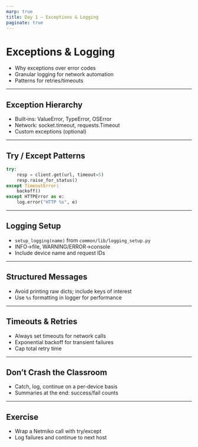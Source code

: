 ```yaml
---
marp: true
title: Day 1 — Exceptions & Logging
paginate: true
---
```


# Exceptions & Logging

- Why exceptions over error codes
- Granular logging for network automation
- Patterns for retries/timeouts

---

## Exception Hierarchy

- Built‑ins: ValueError, TypeError, OSError
- Network: socket.timeout, requests.Timeout
- Custom exceptions (optional)

---

## Try / Except Patterns

```python
try:
    resp = client.get(url, timeout=5)
    resp.raise_for_status()
except TimeoutError:
    backoff()
except HTTPError as e:
    log.error("HTTP %s", e)
```

---

## Logging Setup

- `setup_logging(name)` from `common/lib/logging_setup.py`
- INFO→file, WARNING/ERROR→console
- Include device name and request IDs

---

## Structured Messages

- Avoid printing raw dicts; include keys of interest
- Use `%s` formatting in logger for performance

---

## Timeouts & Retries

- Always set timeouts for network calls
- Exponential backoff for transient failures
- Cap total retry time

---

## Don’t Crash the Classroom

- Catch, log, continue on a per‑device basis
- Summaries at the end: success/fail counts

---

## Exercise

- Wrap a Netmiko call with try/except
- Log failures and continue to next host

